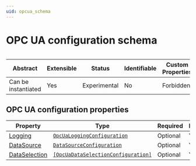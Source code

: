 ```yaml
---
uid: opcua_schema
---
```


# OPC UA configuration schema

```

```

| Abstract            | Extensible | Status       | Identifiable | Custom Properties | Additional Properties | Defined In                                               |
| ------------------- | ---------- | ------------ | ------------ | ----------------- | --------------------- | -------------------------------------------------------- |
| Can be instantiated | Yes        | Experimental | No           | Forbidden         | Forbidden             | [OpcUa_Logging_schema.json](OpcUa_Logging_schema.json) |

## OPC UA configuration properties

| Property                                        | Type      | Required | Nullable | Defined by                            |
| ----------------------------------------------- | --------- | -------- | -------- | ------------------------------------- |
| [Logging](#logging)         | [`OpcUaLoggingConfiguration`](xref:opcUa_Logging_schema) | Optional | Yes      | EdgeLoggerConfiguration |
| [DataSource](#datasource) | [`DataSourceConfiguration`](xref:opcUa_DataSource_Schema) | Optional | Yes      | ComponentsConfiguration |
| [DataSelection](#dataselection) | [`[OpcUaDataSelectionConfiguration]`](xref:opcUa_DataSelection_schema) | Optional | Yes      | DataSelectionConfiguration |

